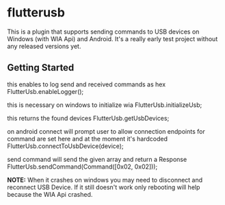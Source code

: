 # flutterusb

This is a plugin that supports sending commands to USB devices on Windows (with WIA Api) and Android.
It's a really early test project without any released versions yet.

## Getting Started

this enables to log send and received commands as hex
FlutterUsb.enableLogger();


this is necessary on windows to initialize wia
FlutterUsb.initializeUsb;

this returns the found devices
FlutterUsb.getUsbDevices;

on android connect will prompt user to allow connection
endpoints for command are set here and at the moment it's hardcoded
FlutterUsb.connectToUsbDevice(device);

send command will send the given array and return a Response
FlutterUsb.sendCommand(Command([0x02, 0x02]));

**NOTE:**
When it crashes on windows you may need to disconnect and reconnect USB Device.
If it still doesn't work only rebooting will help because the WIA Api crashed.
